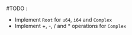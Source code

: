 #TODO :
- Implement `Root` for `u64`, `i64` and `Complex`
- Implement +, -, / and * operations for `Complex`